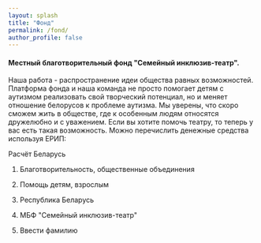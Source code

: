 ```yaml
---
layout: splash
title: "Фонд"
permalink: /fond/
author_profile: false
---
```


#### **Местный благотворительный фонд "Семейный инклюзив-театр".**

Наша работа - распространение идеи общества равных возможностей. Платформа фонда и наша команда не просто помогает детям с аутизмом реализовать свой творческий потенциал, но и меняет отношение белорусов к проблеме аутизма. Мы уверены, что скоро сможем жить в обществе, где к особенным людям относятся дружелюбно и с уважением. Если вы хотите помочь театру, то теперь у вас есть такая возможность. Можно перечислить денежные средства используя ЕРИП:

Расчёт Беларусь

1. Благотворительность, общественные объединения

2. Помощь детям, взрослым

3. Республика Беларусь

4. МБФ "Семейный инклюзив-театр"

5. Ввести фамилию
